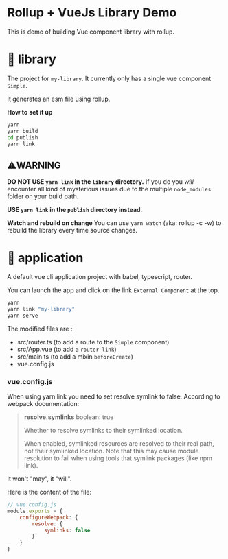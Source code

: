# Rollup + VueJs Library Demo

This is demo of building Vue component library with rollup.

# 📁 library

The project for `my-library`. It currently only has a single vue component `Simple`.

It generates an esm file using rollup.

**How to set it up**
```bash
yarn
yarn build
cd publish
yarn link
```

## ⚠️WARNING 

**DO NOT USE `yarn link` in the `library` directory.** 
If you do you *will* encounter all kind of mysterious issues due to the multiple `node_modules` folder on your build path. 

**USE `yarn link` in the `publish` directory instead**.

**Watch and rebuild on change**
You can use `yarn watch` (aka: rollup -c -w) to rebuild the library every time source changes.

# 📁 application

A default vue cli application project with babel, typescript, router.

You can launch the app and click on the link `External Component` at the top.

```bash
yarn
yarn link "my-library"
yarn serve
```

The modified files are :

- src/router.ts (to add a route to the `Simple` component)
- src/App.vue (to add a `router-link`)
- src/main.ts (to add a mixin `beforeCreate`)
- vue.config.js

### vue.config.js

When using yarn link you need to set resolve symlink to false. According to webpack documentation:

> **resolve.symlinks**
> boolean: true
>
> Whether to resolve symlinks to their symlinked location.
> 
> When enabled, symlinked resources are resolved to their real path, not their symlinked location. Note that this may  cause module resolution to fail when using tools that symlink packages (like npm link).

It won't "may", it "will".

Here is the content of the file:

```js
// vue.config.js
module.exports = {
    configureWebpack: {
        resolve: {
            symlinks: false
        }
    }
}
```

